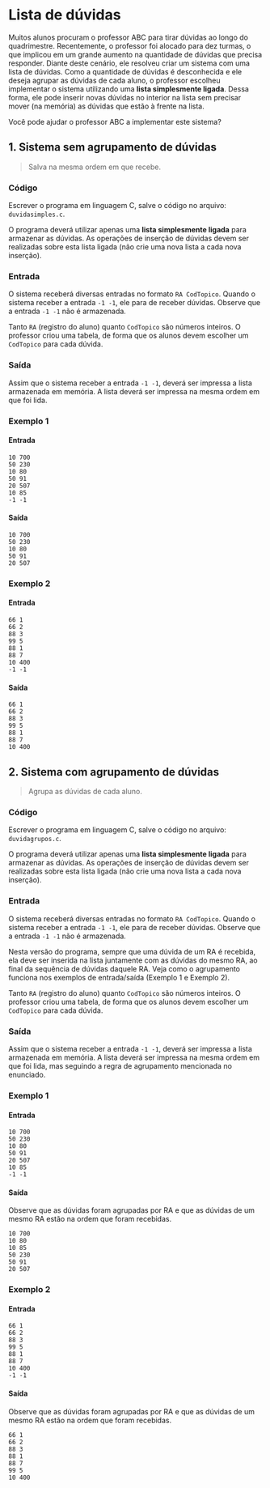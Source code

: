 # Lista de dúvidas

Muitos alunos procuram o professor ABC para tirar dúvidas ao longo do quadrimestre.
Recentemente, o professor foi alocado para dez turmas, o que implicou em um grande 
aumento na quantidade de dúvidas que precisa responder. Diante deste cenário, ele 
resolveu criar um sistema com uma lista de dúvidas. Como a quantidade de dúvidas é 
desconhecida e ele deseja agrupar as dúvidas de cada aluno, o professor escolheu 
implementar o sistema utilizando uma **lista simplesmente ligada**. Dessa forma, ele
pode inserir novas dúvidas no interior na lista sem precisar mover (na memória) as 
dúvidas que estão à frente na lista.

Você pode ajudar o professor ABC a implementar este sistema?

## 1. Sistema sem agrupamento de dúvidas

> Salva na mesma ordem em que recebe.

### Código

Escrever o programa em linguagem C, salve o código no arquivo: `duvidasimples.c`.

O programa deverá utilizar apenas uma **lista simplesmente ligada** para armazenar 
as dúvidas. As operações de inserção de dúvidas devem ser realizadas sobre esta 
lista ligada (não crie uma nova lista a cada nova inserção).

### Entrada

O sistema receberá diversas entradas no formato `RA CodTopico`. Quando o sistema 
receber a entrada `-1 -1`, ele para de receber dúvidas. Observe que a entrada 
`-1 -1` não é armazenada.

Tanto `RA` (registro do aluno) quanto `CodTopico` são números inteiros. O professor 
criou uma tabela, de forma que os alunos devem escolher um `CodTopico` para cada 
dúvida.

### Saída

Assim que o sistema receber a entrada `-1 -1`, deverá ser impressa a lista 
armazenada em memória. A lista deverá ser impressa na mesma ordem em que foi lida.

### Exemplo 1

#### Entrada

    10 700
    50 230
    10 80
    50 91
    20 507
    10 85
    -1 -1

#### Saída

    10 700
    50 230
    10 80
    50 91
    20 507

### Exemplo 2

#### Entrada

    66 1
    66 2
    88 3
    99 5
    88 1
    88 7
    10 400
    -1 -1

#### Saída

    66 1
    66 2
    88 3
    99 5
    88 1
    88 7
    10 400

## 2. Sistema com agrupamento de dúvidas

> Agrupa as dúvidas de cada aluno.

### Código

Escrever o programa em linguagem C, salve o código no arquivo: 
`duvidagrupos.c`.

O programa deverá utilizar apenas uma **lista simplesmente ligada**
para armazenar as dúvidas. As operações de inserção de dúvidas devem 
ser realizadas sobre esta lista ligada (não crie uma nova lista a cada 
nova inserção).

### Entrada

O sistema receberá diversas entradas no formato `RA CodTopico`. Quando 
o sistema receber a entrada `-1 -1`, ele para de receber dúvidas. 
Observe que a entrada `-1 -1` não é armazenada.

Nesta versão do programa, sempre que uma dúvida de um RA é recebida, 
ela deve ser inserida na lista juntamente com as dúvidas do mesmo RA, 
ao final da sequência de dúvidas daquele RA. Veja como o agrupamento 
funciona nos exemplos de entrada/saída (Exemplo 1 e Exemplo 2).

Tanto `RA` (registro do aluno) quanto `CodTopico` são números inteiros. 
O professor criou uma tabela, de forma que os alunos devem escolher um 
`CodTopico` para cada dúvida.

### Saída

Assim que o sistema receber a entrada `-1 -1`, deverá ser impressa a 
lista armazenada em memória. A lista deverá ser impressa na mesma ordem 
em que foi lida, mas seguindo a regra de agrupamento mencionada no 
enunciado.

### Exemplo 1

#### Entrada

    10 700
    50 230
    10 80
    50 91
    20 507
    10 85
    -1 -1

#### Saída

Observe que as dúvidas foram agrupadas por RA e que as dúvidas de um
mesmo RA estão na ordem que foram recebidas.

    10 700
    10 80
    10 85
    50 230
    50 91
    20 507

### Exemplo 2

#### Entrada

    66 1
    66 2
    88 3
    99 5
    88 1
    88 7
    10 400
    -1 -1

#### Saída

Observe que as dúvidas foram agrupadas por RA e que as dúvidas de um 
mesmo RA estão na ordem que foram recebidas.

    66 1
    66 2
    88 3
    88 1
    88 7
    99 5
    10 400

